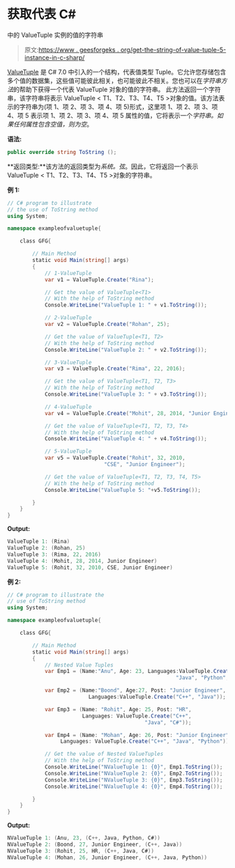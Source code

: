 # 获取代表 C#

中的 ValueTuple <t1>实例的值的字符串</t1>

> 原文:[https://www . geesforgeks . org/get-the-string-of-value-tuple-5-instance-in-c-sharp/](https://www.geeksforgeeks.org/getting-the-string-that-represent-the-value-of-the-valuetuple-5-instance-in-c-sharp/)

[ValueTuple](https://www.geeksforgeeks.org/valuetuple-in-c-sharp/) 是 C# 7.0 中引入的一个结构，代表值类型 Tuple。它允许您存储包含多个值的数据集，这些值可能彼此相关，也可能彼此不相关。您也可以在*字符串方法*的帮助下获得一个代表 ValueTuple 对象的值的字符串。
此方法返回一个字符串，该字符串将表示 ValueTuple < T1、T2、T3、T4、T5 >对象的值。该方法表示的字符串为(项 1、项 2、项 3、项 4、项 5)形式，这里项 1、项 2、项 3、项 4、项 5 表示项 1、项 2、项 3、项 4、项 5 属性的值，它将表示一个*字符串。如果任何属性包含空值，则为空*。

**语法:**

```cs
public override string ToString ();
```

**返回类型:**该方法的返回类型为*系统。弦*。因此，它将返回一个表示 ValueTuple < T1、T2、T3、T4、T5 >对象的字符串。

**例 1:**

```cs
// C# program to illustrate 
// the use of ToString method
using System;

namespace exampleofvaluetuple{

    class GFG{

        // Main Method
        static void Main(string[] args)
        {
            // 1-ValueTuple
            var v1 = ValueTuple.Create("Rina");

            // Get the value of ValueTuple<T1>
            // With the help of ToString method
            Console.WriteLine("ValueTuple 1: " + v1.ToString());

            // 2-ValueTuple
            var v2 = ValueTuple.Create("Rohan", 25);

            // Get the value of ValueTuple<T1, T2>
            // With the help of ToString method
            Console.WriteLine("ValueTuple 2: " + v2.ToString());

            // 3-ValueTuple
            var v3 = ValueTuple.Create("Rima", 22, 2016);

            // Get the value of ValueTuple<T1, T2, T3>
            // With the help of ToString method
            Console.WriteLine("ValueTuple 3: " + v3.ToString());

            // 4-ValueTuple
            var v4 = ValueTuple.Create("Mohit", 28, 2014, "Junior Engineer");

            // Get the value of ValueTuple<T1, T2, T3, T4>
            // With the help of ToString method
            Console.WriteLine("ValueTuple 4: " + v4.ToString());

            // 5-ValueTuple
            var v5 = ValueTuple.Create("Rohit", 32, 2010, 
                               "CSE", "Junior Engineer");

            // Get the value of ValueTuple<T1, T2, T3, T4, T5>
            // With the help of ToString method
            Console.WriteLine("ValueTuple 5: "+v5.ToString());

        }
    }
}
```

**Output:**

```cs
ValueTuple 1: (Rina)
ValueTuple 2: (Rohan, 25)
ValueTuple 3: (Rima, 22, 2016)
ValueTuple 4: (Mohit, 28, 2014, Junior Engineer)
ValueTuple 5: (Rohit, 32, 2010, CSE, Junior Engineer)

```

**例 2:**

```cs
// C# program to illustrate the
// use of ToString method
using System;

namespace exampleofvaluetuple{

    class GFG{

        // Main Method
        static void Main(string[] args)
        {
            // Nested Value Tuples
            var Emp1 = (Name:"Anu", Age: 23, Languages:ValueTuple.Create("C++",
                                                      "Java", "Python", "C#"));

            var Emp2 = (Name:"Boond", Age:27, Post: "Junior Engineer", 
                          Languages:ValueTuple.Create("C++", "Java"));

            var Emp3 = (Name: "Rohit", Age: 25, Post: "HR", 
                        Languages: ValueTuple.Create("C++", 
                                            "Java", "C#"));

            var Emp4 = (Name: "Mohan", Age: 26, Post: "Junior Engineer",
                 Languages: ValueTuple.Create("C++", "Java", "Python"));

            // Get the value of Nested ValueTuples
            // With the help of ToString method
            Console.WriteLine("NValueTuple 1: {0}", Emp1.ToString());
            Console.WriteLine("NValueTuple 2: {0}", Emp2.ToString());
            Console.WriteLine("NValueTuple 3: {0}", Emp3.ToString());
            Console.WriteLine("NValueTuple 4: {0}", Emp4.ToString());

        }
    }
}
```

**Output:**

```cs
NValueTuple 1: (Anu, 23, (C++, Java, Python, C#))
NValueTuple 2: (Boond, 27, Junior Engineer, (C++, Java))
NValueTuple 3: (Rohit, 25, HR, (C++, Java, C#))
NValueTuple 4: (Mohan, 26, Junior Engineer, (C++, Java, Python))

```